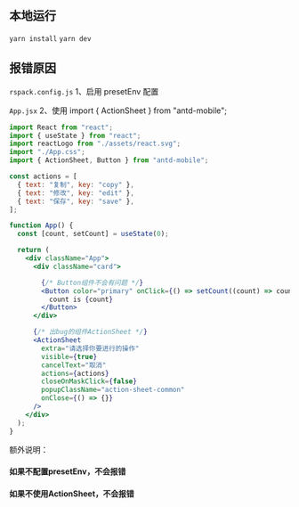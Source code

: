 ## 本地运行

`yarn install`
`yarn dev`

## 报错原因

`rspack.config.js`
1、启用 presetEnv 配置

`App.jsx`
2、使用 import { ActionSheet } from "antd-mobile";

```jsx
import React from "react";
import { useState } from "react";
import reactLogo from "./assets/react.svg";
import "./App.css";
import { ActionSheet, Button } from "antd-mobile";

const actions = [
  { text: "复制", key: "copy" },
  { text: "修改", key: "edit" },
  { text: "保存", key: "save" },
];

function App() {
  const [count, setCount] = useState(0);

  return (
    <div className="App">
      <div className="card">

        {/* Button组件不会有问题 */}
        <Button color="primary" onClick={() => setCount((count) => count + 1)}>
          count is {count}
        </Button>
      </div>

      {/* 出bug的组件ActionSheet */}
      <ActionSheet
        extra="请选择你要进行的操作"
        visible={true}
        cancelText="取消"
        actions={actions}
        closeOnMaskClick={false}
        popupClassName="action-sheet-common"
        onClose={() => {}}
      />
    </div>
  );
}
```

额外说明：
#### 如果不配置presetEnv，不会报错
#### 如果不使用ActionSheet，不会报错
